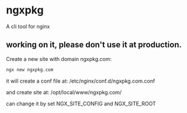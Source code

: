 # ngxpkg

A cli tool for nginx

## working on it, please don't use it at production.


Create a new site with domain ngxpkg.com:

```bash
ngx new ngxpkg.com
```

it will create a conf file at: /etc/nginx/conf.d/ngxpkg.com.conf

and create site at: /opt/local/www/ngxpkg.com/

can change it by set NGX_SITE_CONFIG and NGX_SITE_ROOT